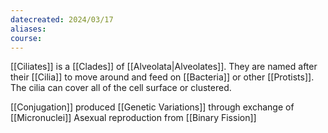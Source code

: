 ```yaml
---
datecreated: 2024/03/17
aliases: 
course:
---
```

[[Ciliates]] is a [[Clades]] of [[Alveolata|Alveolates]]. They are named after their [[Cilia]] to move around and feed on [[Bacteria]] or other [[Protists]]. The cilia can cover all of the cell surface or clustered. 

[[Conjugation]] produced [[Genetic Variations]] through exchange of [[Micronuclei]]
Asexual reproduction from [[Binary Fission]]